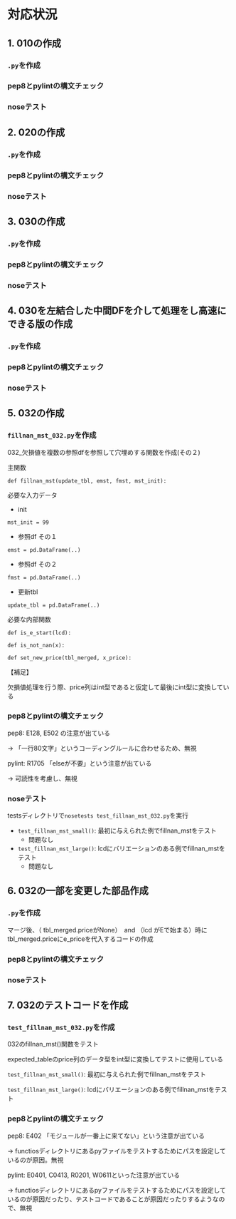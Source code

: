 # 対応状況

## 1. 010の作成

### `.py`を作成

### pep8とpylintの構文チェック

### noseテスト

## 2. 020の作成

### `.py`を作成

### pep8とpylintの構文チェック

### noseテスト

## 3. 030の作成

### `.py`を作成

### pep8とpylintの構文チェック

### noseテスト

## 4. 030を左結合した中間DFを介して処理をし高速にできる版の作成

### `.py`を作成

### pep8とpylintの構文チェック

### noseテスト

## 5. 032の作成

### `fillnan_mst_032.py`を作成

032_欠損値を複数の参照dfを参照して穴埋めする関数を作成(その２)

主関数

`def fillnan_mst(update_tbl, emst, fmst, mst_init):`

必要な入力データ

- init

`mst_init = 99`

- 参照df その１

`emst = pd.DataFrame(..)`

- 参照df その２

`fmst = pd.DataFrame(..)`

- 更新tbl

`update_tbl = pd.DataFrame(..)`

必要な内部関数

`def is_e_start(lcd):`

`def is_not_nan(x):`

`def set_new_price(tbl_merged, x_price):`

【補足】

欠損値処理を行う際、price列はint型であると仮定して最後にint型に変換している

### pep8とpylintの構文チェック

pep8: E128, E502 の注意が出ている

-> 「一行80文字」というコーディングルールに合わせるため、無視

pylint: R1705 「elseが不要」という注意が出ている

-> 可読性を考慮し、無視

### noseテスト

testsディレクトリで`nosetests test_fillnan_mst_032.py`を実行

- `test_fillnan_mst_small()`: 最初に与えられた例でfillnan_mstをテスト
    - 問題なし
- `test_fillnan_mst_large()`: lcdにバリエーションのある例でfillnan_mstをテスト
    - 問題なし

## 6. 032の一部を変更した部品作成

### `.py`を作成
マージ後、（ tbl_merged.priceがNone）　and  （lcd がEで始まる）時にtbl_merged.priceにe_priceを代入するコードの作成

### pep8とpylintの構文チェック

### noseテスト

## 7. 032のテストコードを作成

### `test_fillnan_mst_032.py`を作成

032のfillnan_mst()関数をテスト

expected_tableのprice列のデータ型をint型に変換してテストに使用している

`test_fillnan_mst_small()`: 最初に与えられた例でfillnan_mstをテスト

`test_fillnan_mst_large()`: lcdにバリエーションのある例でfillnan_mstをテスト

### pep8とpylintの構文チェック

pep8: E402 「モジュールが一番上に来てない」という注意が出ている

-> functiosディレクトリにあるpyファイルをテストするためにパスを設定しているのが原因。無視

pylint: E0401, C0413, R0201, W0611といった注意が出ている

-> functiosディレクトリにあるpyファイルをテストするためにパスを設定しているのが原因だったり、テストコードであることが原因だったりするようなので、無視